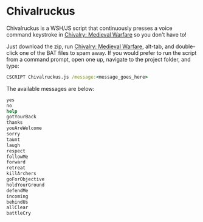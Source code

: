 Chivalruckus
============

Chivalruckus is a WSH/JS script that continuously presses a voice command
keystroke in [Chivalry: Medieval Warfare][1] so you don't have to!

Just download the zip, run [Chivalry: Medieval Warfare][1], alt-tab, and
double-click one of the BAT files to spam away.  If you would prefer to
run the script from a command prompt, open one up, navigate to the
project folder, and type:

```bat
CSCRIPT Chivalruckus.js /message:<message_goes_here>
```

The available messages are below:
```bat
yes
no
help
gotYourBack
thanks
youAreWelcome
sorry
taunt
laugh
respect
followMe
forward
retreat
killArchers
goForObjective
holdYourGround
defendMe
incoming
behindUs
allClear
battleCry
```

[1]: http://www.chivalrythegame.com/ "Chivalry: Medieval Warfare"
